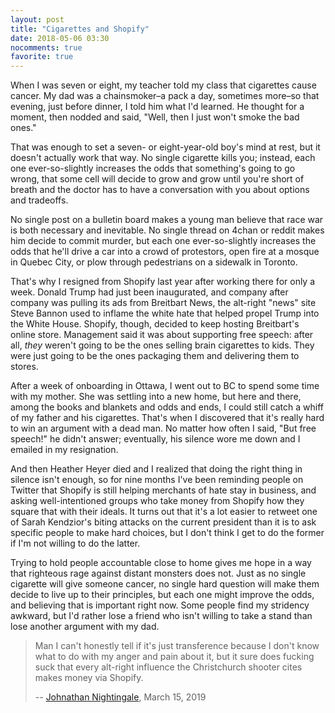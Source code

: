 ```yaml
---
layout: post
title: "Cigarettes and Shopify"
date: 2018-05-06 03:30
nocomments: true
favorite: true
---
```


When I was seven or eight, my teacher told my class that cigarettes cause cancer.
My dad was a chainsmoker–a pack a day, sometimes more–so that evening,
just before dinner,
I told him what I'd learned.
He thought for a moment, then nodded and said,
"Well, then I just won't smoke the bad ones."

That was enough to set a seven- or eight-year-old boy's mind at rest,
but it doesn't actually work that way.
No single cigarette kills you;
instead,
each one ever-so-slightly increases the odds that something's going to go wrong,
that some cell will decide to grow and grow until you're short of breath
and the doctor has to have a conversation with you about options and tradeoffs.

No single post on a bulletin board makes a young man believe that race war is both necessary and inevitable.
No single thread on 4chan or reddit makes him decide to commit murder,
but each one ever-so-slightly increases the odds that
he'll drive a car into a crowd of protestors,
open fire at a mosque in Quebec City,
or plow through pedestrians on a sidewalk in Toronto.

That's why I resigned from Shopify last year after working there for only a week.
Donald Trump had just been inaugurated,
and company after company was pulling its ads from Breitbart News,
the alt-right "news" site Steve Bannon used to inflame the white hate that helped propel Trump into the White House.
Shopify, though, decided to keep hosting Breitbart's online store.
Management said it was about supporting free speech:
after all,
*they* weren't going to be the ones selling brain cigarettes to kids.
They were just going to be the ones packaging them and delivering them to stores.

After a week of onboarding in Ottawa,
I went out to BC to spend some time with my mother.
She was settling into a new home,
but here and there,
among the books and blankets and odds and ends,
I could still catch a whiff of my father and his cigarettes.
That's when I discovered that it's really hard to win an argument with a dead man.
No matter how often I said, "But free speech!" he didn't answer;
eventually, his silence wore me down and I emailed in my resignation.

And then Heather Heyer died
and I realized that doing the right thing in silence isn't enough,
so for nine months I've been reminding people on Twitter
that Shopify is still helping merchants of hate stay in business,
and asking well-intentioned groups who take money from Shopify
how they square that with their ideals.
It turns out that it's a lot easier to retweet one of Sarah Kendzior's biting attacks on the current president
than it is to ask specific people to make hard choices,
but I don't think I get to do the former if I'm not willing to do the latter.

Trying to hold people accountable close to home gives me hope
in a way that righteous rage against distant monsters does not.
Just as no single cigarette will give someone cancer,
no single hard question will make them decide to live up to their principles,
but each one might improve the odds,
and believing that is important right now.
Some people find my stridency awkward,
but I'd rather lose a friend who isn't willing to take a stand
than lose another argument with my dad.

> Man I can't honestly tell if it's just transference because I don't know what to do with my anger and pain about it,
> but it sure does fucking suck that every alt-right influence the Christchurch shooter cites makes money via Shopify.
>
> -- [Johnathan Nightingale](https://twitter.com/johnath/status/1106562124787126275), March 15, 2019
